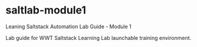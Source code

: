 # saltlab-module1
Leaning Saltstack Automation 
Lab Guide - Module 1

Lab guide for WWT Saltstack Learning Lab launchable training environment.

